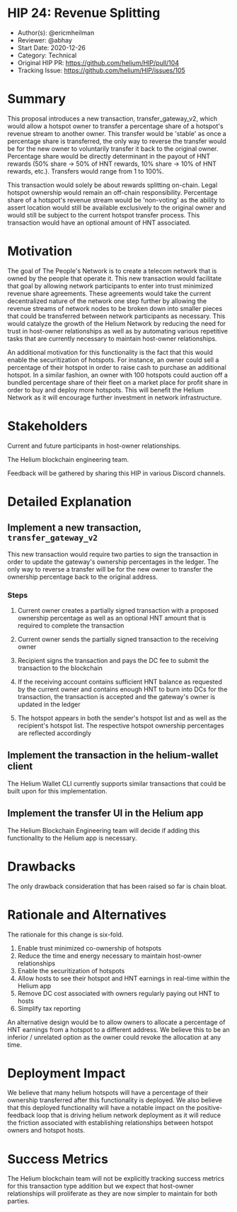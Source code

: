 # HIP 24: Revenue Splitting

- Author(s): @ericmheilman
- Reviewer: @abhay
- Start Date: 2020-12-26
- Category: Technical
- Original HIP PR: https://github.com/helium/HIP/pull/104
- Tracking Issue: https://github.com/helium/HIP/issues/105

# Summary
[summary]: #summary

This proposal introduces a new transaction, transfer_gateway_v2, which would allow a hotspot 
owner to transfer a percentage share of a hotspot's revenue stream to another owner. This transfer
would be 'stable' as once a percentage share is transferred, the only way to reverse the transfer 
would be for the new owner to voluntarily transfer it back to the original owner. Percentage share 
would be directly determinant in the payout of HNT rewards  (50% share -> 50% of HNT rewards, 
10% share -> 10% of HNT rewards, etc.). Transfers would range from 1 to 100%.

This transaction would solely be about rewards splitting on-chain. Legal hotspot ownership 
would remain an off-chain responsibility. Percentage share of a hotspot's revenue stream would be 
'non-voting' as the ability to assert location would still be available exclusively to the original 
owner and would still be subject to the current hotspot transfer process. This transaction would 
have an optional amount of HNT associated.


# Motivation
[motivation]: #motivation

The goal of The People's Network is to create a telecom network that is owned by the people
that operate it. This new transaction would facilitate that goal by allowing network participants 
to enter into trust minimized revenue share agreements. These agreements would take the current 
decentralized nature of the network one step further by allowing the revenue streams of network nodes 
to be broken down into smaller pieces that could be transferred between network participants as 
necessary. This would catalyze the growth of the Helium Network by reducing the need for trust 
in host-owner relationships as well as by automating various repetitive tasks that are currently 
necessary to maintain host-owner relationships.

An additional motivation for this functionality is the fact that this would enable the securitization 
of hotspots. For instance, an owner could sell a percentage of their hotspot in order to 
raise cash to purchase an additional hotspot. In a similar fashion, an owner with 100 hotspots 
could auction off a bundled percentage share of their fleet on a market place for profit 
share in order to buy and deploy more hotspots. This will benefit the Helium Network as it 
will encourage further investment in network infrastructure.


# Stakeholders
[stakeholders]: #stakeholders

Current and future participants in host-owner relationships.

The Helium blockchain engineering team.

Feedback will be gathered by sharing this HIP in various Discord channels.


# Detailed Explanation
[detailed-explanation]: #detailed-explanation

## Implement a new transaction, `transfer_gateway_v2`

This new transaction would require two parties to sign the transaction in order to
update the gateway's ownership percentages in the ledger. The only way to reverse
a transfer will be for the new owner to transfer the ownership percentage back to the
original address.

### Steps

1. Current owner creates a partially signed transaction with a proposed ownership
percentage as well as an optional HNT amount that is required to complete the transaction

2. Current owner sends the partially signed transaction to the receiving owner

3. Recipient signs the transaction and pays the DC fee to submit the transaction to the blockchain

4. If the receiving account contains sufficient HNT balance as requested by the current
owner and contains enough HNT to burn into DCs for the transaction, the transaction
is accepted and the gateway's owner is updated in the ledger

5. The hotspot appears in both the sender's hotspot list and as well as the recipient's
hotspot list. The respective hotspot ownership percentages are reflected accordingly

## Implement the transaction in the helium-wallet client

The Helium Wallet CLI currently supports similar transactions that could be built upon for this implementation.

## Implement the transfer UI in the Helium app

The Helium Blockchain Engineering team will decide if adding this functionality to the Helium app is necessary.




# Drawbacks
[drawbacks]: #drawbacks

The only drawback consideration that has been raised so far is chain bloat.

# Rationale and Alternatives
[alternatives]: #rationale-and-alternatives


The rationale for this change is six-fold.

1. Enable trust minimized co-ownership of hotspots
2. Reduce the time and energy necessary to maintain host-owner relationships
3. Enable the securitization of hotspots
4. Allow hosts to see their hotspot and HNT earnings in real-time within the Helium app
5. Remove DC cost associated with owners regularly paying out HNT to hosts
6. Simplify tax reporting

An alternative design would be to allow owners to allocate a percentage of HNT earnings from a
hotspot to a different address. We believe this to be an inferior / unrelated option as the owner 
could revoke the allocation at any time.


# Deployment Impact
[deployment-impact]: #deployment-impact

We believe that many helium hotspots will have a percentage of their ownership
transferred after this functionality is deployed. We also believe that this deployed
functionality will have a notable impact on the positive-feedback loop that is driving
helium network deployment as it will reduce the friction associated with establishing
relationships between hotspot owners and hotspot hosts.



# Success Metrics
[success-metrics]: #success-metrics

The Helium blockchain team will not be explicitly tracking success metrics for this
transaction type addition but we expect that host-owner relationships will proliferate
as they are now simpler to maintain for both parties.
